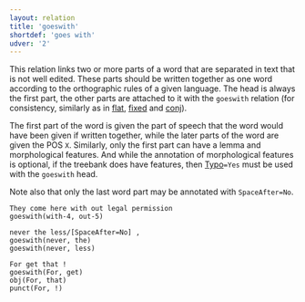 ```yaml
---
layout: relation
title: 'goeswith'
shortdef: 'goes with'
udver: '2'
---
```


This relation links two or more parts of a word that are separated in text that is not well edited.
These parts should be written together as one word according to the orthographic rules of a given language.
The head is always the first part, the other parts are attached to it with the `goeswith` relation
(for consistency, similarly as in [flat](), [fixed]() and [conj]()).

The first part of the word is given the part of speech that the word would have been given if written together,
while the later parts of the word are given the POS `X`. Similarly, only the first part can have a lemma
and morphological features. And while the annotation of morphological features is optional, if the treebank
does have features, then [Typo]()`=Yes` must be used with the `goeswith` head.

Note also that only the last word part may be annotated with `SpaceAfter=No`.

~~~ sdparse
They come here with out legal permission
goeswith(with-4, out-5)
~~~

~~~ sdparse
never the less/[SpaceAfter=No] ,
goeswith(never, the)
goeswith(never, less)
~~~

~~~ sdparse
For get that !
goeswith(For, get)
obj(For, that)
punct(For, !)
~~~
<!-- Interlanguage links updated St lis 3 20:58:55 CET 2021 -->
